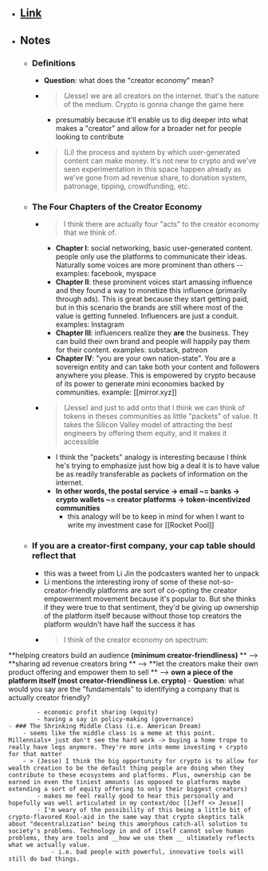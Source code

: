 - ## [Link](https://podcasts.google.com/feed/aHR0cDovL3BvZGNhc3QuYmFua2xlc3NocS5jb20vcnNz/episode/YWEzMGJhOWYtODAwNy00YmM2LWJiNTUtNzUxMzJjNDY3NDhh)
- ## Notes
    - ### Definitions
        - **Question**: what does the "creator economy" mean?
        - > (Jesse) we are all creators on the internet.  that's the nature of the medium. Crypto is gonna change the game here
            - presumably because it'll enable us to dig deeper into what makes a "creator" and allow for a broader net for people looking to contribute
        - > (Li) the process and system by which user-generated content can make money. It's not new to crypto and we've seen experimentation in this space happen already as we've gone from ad revenue share, to donation system, patronage, tipping, crowdfunding, etc.
    - ### The Four Chapters of the Creator Economy
        - > I think there are actually four "acts" to the creator economy that we think of.
            - **Chapter I**: social networking, basic user-generated content. people only use the platforms to communicate their ideas. Naturally some voices are more prominent than others -- examples: facebook, myspace
            - **Chapter II**: these prominent voices start amassing influence and they found a way to monetize this influence (primarily through ads). This is great because they start getting paid, but in this scenario the brands are still where most of the value is getting funneled. Influencers are just a conduit. examples: Instagram
            - **Chapter III**: influencers realize they __are__ the business. They can build their own brand and people will happily pay them for their content. examples: substack, patreon
            - **Chapter IV**: "you are your own nation-state". You are a sovereign entity and can take both your content and followers anywhere you please. This is empowered by crypto because of its power to generate mini economies backed by communities. example: [[mirror.xyz]]
        - > (Jesse) and just to add onto that I think we can think of tokens in theses communities as little "packets" of value. It takes the Silicon Valley model of attracting the best engineers by offering them equity, and it makes it accessible
            - I think the "packets" analogy is interesting because I think he's trying to emphasize just how big a deal it is to have value be as readily transferable as packets of information on the internet. 
            - **In other words, the postal service -> email  ~= banks -> crypto wallets ~= creator platforms -> token-incentivized communities**
                - this analogy will be to keep in mind for when I want to write my investment case for [[Rocket Pool]]
    - ### If you are a creator-first company, your cap table should reflect that
        -  this was a tweet from Li Jin the podcasters wanted her to unpack
        - Li mentions the interesting irony of some of these not-so-creator-friendly platforms are sort of co-opting the creator empowerment movement because it's popular to. But she thinks if they were true to that sentiment, they'd be giving up ownership of the platform itself because without those top creators the platform wouldn't have half the success it has
        - > I think of the creator economy on spectrum:

**helping creators build an audience **(minimum creator-friendliness)**
** -->
**sharing ad revenue creators bring 
** --> 
**let the creators make their own product offering and empower them to sell
** --> 
**own a piece of the platform itself **(most creator-friendliness i.e. crypto)****
        - **Question**: what would you say are the "fundamentals" to identifying a company that is actually creator friendly?

            - economic profit sharing (equity)
            - having a say in policy-making (governance)
    - ### The Shrinking Middle Class (i.e. American Dream)
        - seems like the middle class is a meme at this point. Millennials+ just don't see the hard work -> buying a home trope to really have legs anymore. They're more into meme investing + crypto for that matter
        - > (Jesse) I think the big opportunity for crypto is to allow for wealth creation to be the default thing people are doing when they contribute to these ecosystems and platforms. Plus, ownership can be earned in even the tiniest amounts (as opposed to platforms maybe extending a sort of equity offering to only their biggest creators)
            - makes me feel really good to hear this personally and hopefully was well articulated in my context/doc [[Jeff <> Jesse]]
            - I'm weary of the possibility of this being a little bit of crypto-flavored Kool-aid in the same way that crypto skeptics talk about "decentralization" being this amorphous catch-all solution to society's problems. Technology in and of itself cannot solve human problems, they are tools and __how we use them __ ultimately reflects what we actually value.
                - i.e. bad people with powerful, innovative tools will still do bad things.
